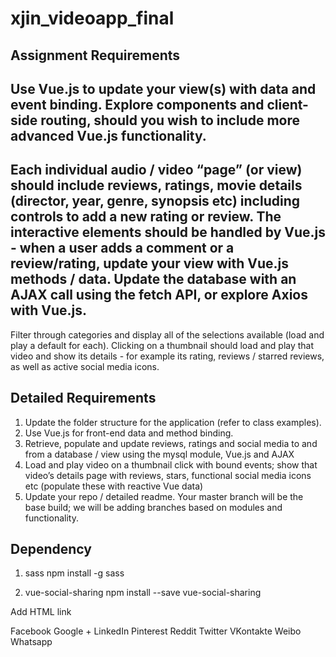 # xjin_videoapp_final

## Assignment Requirements
Use Vue.js to update your view(s) with data and event binding. Explore components and client-side routing, should you wish to include more advanced Vue.js functionality.
---------------------
Each individual audio / video “page” (or view) should include reviews, ratings, movie details (director, year, genre, synopsis etc) including controls to add a new rating or review. The interactive elements should be handled by Vue.js - when a user adds a comment or a review/rating, update your view with Vue.js methods / data. Update the database with an AJAX call using the fetch API, or explore Axios with Vue.js.
--------------------
Filter through categories and display all of the selections available (load and play a default for each). Clicking on a thumbnail should load and play that video and show its details - for example its rating, reviews / starred reviews, as well as active social media icons.


## Detailed Requirements
1. Update the folder structure for the application (refer to class examples).
2. Use Vue.js for front-end data and method binding.
3. Retrieve, populate and update reviews, ratings and social media to and from a database / view using the mysql module, Vue.js and AJAX
4. Load and play video on a thumbnail click with bound events; show that video’s details page with reviews, stars, functional social media icons etc (populate these with reactive Vue data)
5. Update your repo / detailed readme. Your master branch will be the base build; we will be adding branches based on modules and functionality.


## Dependency
1. sass
npm install -g sass

2. vue-social-sharing
npm install --save vue-social-sharing

Add HTML link <script src="/dist/vue-social-sharing.min.js"></script>

<social-sharing url="https://vuejs.org/" inline-template>
  <div>
    <network network="facebook">
      <i class="fa fa-fw fa-facebook"></i> Facebook
    </network>
    <network network="googleplus">
      <i class="fa fa-fw fa-google-plus"></i> Google +
    </network>
    <network network="linkedin">
      <i class="fa fa-fw fa-linkedin"></i> LinkedIn
    </network>
    <network network="pinterest">
      <i class="fa fa-fw fa-pinterest"></i> Pinterest
    </network>
    <network network="reddit">
      <i class="fa fa-fw fa-reddit"></i> Reddit
    </network>
    <network network="twitter">
      <i class="fa fa-fw fa-twitter"></i> Twitter
    </network>
    <network network="vk">
      <i class="fa fa-vk"></i> VKontakte
    </network>
    <network network="weibo">
      <i class="fa fa-weibo"></i> Weibo
    </network>
    <network network="whatsapp">
      <i class="fa fa-fw fa-whatsapp"></i> Whatsapp
    </network>
  </div>
</social-sharing>
